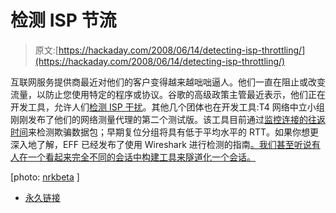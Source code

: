 # 检测 ISP 节流

> 原文:[https://hackaday.com/2008/06/14/detecting-isp-throttling/](https://hackaday.com/2008/06/14/detecting-isp-throttling/)

互联网服务提供商最近对他们的客户变得越来越咄咄逼人。他们一直在阻止或改变流量，以防止您使用特定的程序或协议。谷歌的高级政策主管最近表示，他们正在开发工具，允许人们[检测 ISP 干扰](http://www.hothardware.com/News/Google_To_Develop_ISP_Throttling_Detector/)。其他几个团体也在开发工具:T4 网络中立小组刚刚发布了他们的网络测量代理的第二个测试版。该工具目前通过[监控连接的往返时间](http://www.nnsquad.org/nnma-methodology.html)来检测欺骗数据包；早期复位分组将具有低于平均水平的 RTT。如果你想更深入地了解，EFF 已经发布了使用 Wireshark 进行检测的指南[。我们甚至听说有人在一个看起来完全不同的会话中构建工具来隧道化一个会话。](http://www.eff.org/wp/detecting-packet-injection)

[photo: [nrkbeta](http://flickr.com/photos/nrkbeta/2305831708/) ]

*   [永久链接](http://www.nnsquad.org/agent)